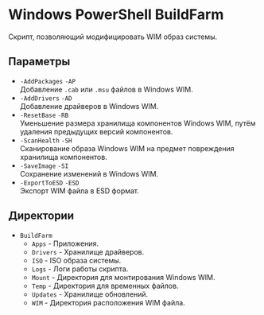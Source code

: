 # Windows PowerShell BuildFarm

Скрипт, позволяющий модифицировать WIM образ системы.

## Параметры

- `-AddPackages` `-AP`  
  Добавление `.cab` или `.msu` файлов в Windows WIM.
- `-AddDrivers` `-AD`  
  Добавление драйверов в Windows WIM.
- `-ResetBase` `-RB`  
  Уменьшение размера хранилища компонентов Windows WIM, путём удаления предыдущих версий компонентов.
- `-ScanHealth` `-SH`  
  Сканирование образа Windows WIM на предмет повреждения хранилища компонентов.
- `-SaveImage` `-SI`  
  Сохранение изменений в Windows WIM.
- `-ExportToESD` `-ESD`  
  Экспорт WIM файла в ESD формат.

## Директории

- `BuildFarm`
  - `Apps` - Приложения.
  - `Drivers` - Хранилище драйверов.
  - `ISO` - ISO образа системы.
  - `Logs` - Логи работы скрипта.
  - `Mount` - Директория для монтирования Windows WIM.
  - `Temp` - Директория для временных файлов.
  - `Updates` - Хранилище обновлений.
  - `WIM` - Директория расположения WIM файла.
